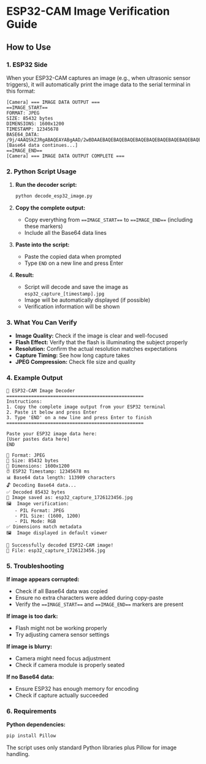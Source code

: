 # ESP32-CAM Image Verification Guide

## How to Use

### 1. ESP32 Side
When your ESP32-CAM captures an image (e.g., when ultrasonic sensor triggers), it will automatically print the image data to the serial terminal in this format:

```
[Camera] === IMAGE DATA OUTPUT ===
==IMAGE_START==
FORMAT: JPEG
SIZE: 85432 bytes
DIMENSIONS: 1600x1200
TIMESTAMP: 12345678
BASE64_DATA:
/9j/4AAQSkZJRgABAQEAYABgAAD/2wBDAAEBAQEBAQEBAQEBAQEBAQEBAQEBAQEBAQEBAQEB...
[Base64 data continues...]
==IMAGE_END==
[Camera] === IMAGE DATA OUTPUT COMPLETE ===
```

### 2. Python Script Usage

1. **Run the decoder script:**
   ```bash
   python decode_esp32_image.py
   ```

2. **Copy the complete output:**
   - Copy everything from `==IMAGE_START==` to `==IMAGE_END==` (including these markers)
   - Include all the Base64 data lines

3. **Paste into the script:**
   - Paste the copied data when prompted
   - Type `END` on a new line and press Enter

4. **Result:**
   - Script will decode and save the image as `esp32_capture_[timestamp].jpg`
   - Image will be automatically displayed (if possible)
   - Verification information will be shown

### 3. What You Can Verify

- **Image Quality:** Check if the image is clear and well-focused
- **Flash Effect:** Verify that the flash is illuminating the subject properly
- **Resolution:** Confirm the actual resolution matches expectations
- **Capture Timing:** See how long capture takes
- **JPEG Compression:** Check file size and quality

### 4. Example Output

```
🔧 ESP32-CAM Image Decoder
==================================================
Instructions:
1. Copy the complete image output from your ESP32 terminal
2. Paste it below and press Enter
3. Type 'END' on a new line and press Enter to finish
==================================================

Paste your ESP32 image data here:
[User pastes data here]
END

📄 Format: JPEG
📏 Size: 85432 bytes
📐 Dimensions: 1600x1200
⏰ ESP32 Timestamp: 12345678 ms
📊 Base64 data length: 113909 characters
🔓 Decoding Base64 data...
✅ Decoded 85432 bytes
💾 Image saved as: esp32_capture_1726123456.jpg
🖼️  Image verification:
   - PIL Format: JPEG
   - PIL Size: (1600, 1200)
   - PIL Mode: RGB
✅ Dimensions match metadata
🖼️  Image displayed in default viewer

🎉 Successfully decoded ESP32-CAM image!
📁 File: esp32_capture_1726123456.jpg
```

### 5. Troubleshooting

**If image appears corrupted:**
- Check if all Base64 data was copied
- Ensure no extra characters were added during copy-paste
- Verify the `==IMAGE_START==` and `==IMAGE_END==` markers are present

**If image is too dark:**
- Flash might not be working properly
- Try adjusting camera sensor settings

**If image is blurry:**
- Camera might need focus adjustment
- Check if camera module is properly seated

**If no Base64 data:**
- Ensure ESP32 has enough memory for encoding
- Check if capture actually succeeded

### 6. Requirements

**Python dependencies:**
```bash
pip install Pillow
```

The script uses only standard Python libraries plus Pillow for image handling.
